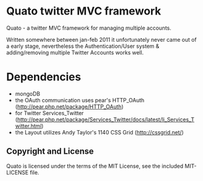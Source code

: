 Quato twitter MVC framework
===========================
Quato - a twitter MVC framework for managing multiple accounts.

Written somewhere between jan-feb 2011 it unfortunately never came out of a early stage, nevertheless the Authentication/User system & adding/removing multiple Twitter Accounts works well.

Dependencies
===========================

* mongoDB
* the OAuth communication uses pear's HTTP_OAuth (http://pear.php.net/package/HTTP_OAuth) 
* for Twitter Services_Twitter (http://pear.php.net/package/Services_Twitter/docs/latest/li_Services_Twitter.html)
* the Layout utilizes Andy Taylor's 1140 CSS Grid (http://cssgrid.net/)

Copyright and License
---------------------
Quato is licensed under the terms of the MIT License, see the included MIT-LICENSE file.
